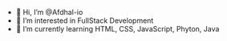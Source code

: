 - 👋 Hi, I’m @Afdhal-io
- 👀 I’m interested in FullStack Development
- 🌱 I’m currently learning HTML, CSS, JavaScript, Phyton, Java

<!---
Afdhal-io/Afdhal-io is a ✨ special ✨ repository because its `README.md` (this file) appears on your GitHub profile.
You can click the Preview link to take a look at your changes.
--->
